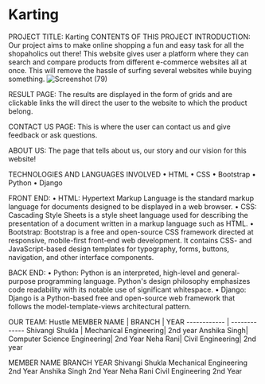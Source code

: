 # Karting
PROJECT TITLE: Karting
CONTENTS OF THIS PROJECT
INTRODUCTION: Our project aims to make online shopping a fun and easy task for all the shopaholics out there! This website gives user a platform where they can search and compare products from different e-commerce websites all at once. This will remove the hassle of surfing several websites while buying something. 
![Screenshot (79)](https://user-images.githubusercontent.com/71970506/102969903-8c4a1c00-451c-11eb-887c-3d55763fbc9e.png)

 
RESULT PAGE: The results are displayed in the form of grids and are clickable links the will direct the user to the website to which the product belong.

 
CONTACT US PAGE: This is where the user can contact us and give feedback or ask questions.
 

ABOUT US: The page that tells about us, our story and our vision for this website!
 

TECHNOLOGIES AND LANGUAGES INVOLVED
•	HTML
•	CSS
•	Bootstrap
•	Python
•	Django

FRONT END:
•	HTML: Hypertext Markup Language is the standard markup language for documents designed to be displayed in a web browser.
•	CSS: Cascading Style Sheets is a style sheet language used for describing the presentation of a document written in a markup language such as HTML.
•	Bootstrap: Bootstrap is a free and open-source CSS framework directed at responsive, mobile-first front-end web development. It contains CSS- and JavaScript-based design templates for typography, forms, buttons, navigation, and other interface components.

BACK END:
•	Python: Python is an interpreted, high-level and general-purpose programming language. Python's design philosophy emphasizes code readability with its notable use of significant whitespace.
•	Django: Django is a Python-based free and open-source web framework that follows the model-template-views architectural pattern.


OUR TEAM: Hustle
MEMBER NAME | BRANCH | YEAR
------------ | -------------
Shivangi Shukla | Mechanical Engineering| 2nd year
Anshika Singh|	Computer Science Engineering| 2nd Year
Neha Rani| Civil Engineering| 2nd year


MEMBER NAME	BRANCH	YEAR
Shivangi Shukla	Mechanical Engineering	2nd Year
Anshika Singh	2nd Year
Neha Rani	Civil Engineering	2nd Year


